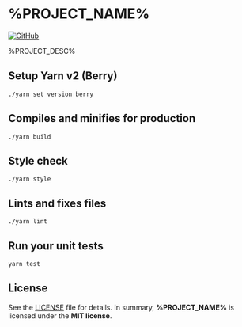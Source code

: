 # %PROJECT_NAME%

[![GitHub](https://img.shields.io/github/license/%GITHUB_ID%/%PROJECT_NAME%?style=flat-square)](https://github.com/%GITHUB_ID%/%PROJECT_NAME%/)

%PROJECT_DESC%

## Setup Yarn v2 (Berry)

```shell
./yarn set version berry
```

## Compiles and minifies for production

```shell
./yarn build
```

## Style check

```shell
./yarn style
```

## Lints and fixes files

```shell
./yarn lint
```

## Run your unit tests

```shell
yarn test
```

## License

See the [LICENSE](./LICENSE) file for details. In summary,
**%PROJECT_NAME%** is licensed under the **MIT license**.
